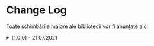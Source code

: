 # Change Log
Toate schimbările majore ale bibliotecii vor fi anunțate aici
 

<details>
   <summary> [1.0.0] - 21.07.2021 </summary>
 
   ### Added
 
    - DROP-OUT pentru rețeaua neuronală.
    - Metodă de vectorizare a imagininilor. Imaginile pot fi convertite în matrice prin constructorul clasei Matrix.
    - Funcție de eliminare valori din matrice. [matrix.pop( numărul de elemente ce vor fi eliminate ) ].
    - Funcție de print [matrix.print()].
    - DATAPRINT (aplicație realizată în Python pentru a vizualiza grafic matricile create)
     [Se poate accesa din clasa NeuralGUI prin gui.show(matrix)]
    - DRAW (aplicație realizată în Python pentru a desena noi matrice ce vor fi stocate în variabile definite de utilizator)
     [Se poate accesa din clasa NeuralGUI prin Matrix m = gui.draw()]
 
   ### Changed

    - Funcțiile bibliotecii au fost traduse în totalitate în limba engleză.
    - Separarea interfeței grafice de bibliotecă.
    - Parametrii matricei pot să lipsească. Matricea va fi inițializată cu valoare nulă.

   ### Fixed

    - VLA issue fixed   
 
</details>

 

